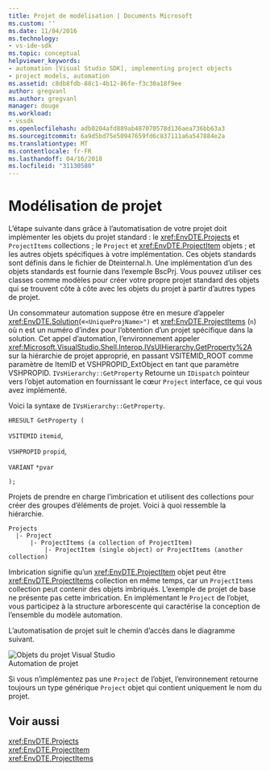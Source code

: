 ```yaml
---
title: Projet de modélisation | Documents Microsoft
ms.custom: ''
ms.date: 11/04/2016
ms.technology:
- vs-ide-sdk
ms.topic: conceptual
helpviewer_keywords:
- automation [Visual Studio SDK], implementing project objects
- project models, automation
ms.assetid: c8db8fdb-88c1-4b12-86fe-f3c30a18f9ee
author: gregvanl
ms.author: gregvanl
manager: douge
ms.workload:
- vssdk
ms.openlocfilehash: adb0204afd889ab487070578d136aea736bb63a3
ms.sourcegitcommit: 6a9d5bd75e50947659fd6c837111a6a547884e2a
ms.translationtype: MT
ms.contentlocale: fr-FR
ms.lasthandoff: 04/16/2018
ms.locfileid: "31130580"
---
```

# <a name="project-modeling"></a>Modélisation de projet
L’étape suivante dans grâce à l’automatisation de votre projet doit implémenter les objets du projet standard : le <xref:EnvDTE.Projects> et `ProjectItems` collections ; le `Project` et <xref:EnvDTE.ProjectItem> objets ; et les autres objets spécifiques à votre implémentation. Ces objets standards sont définis dans le fichier de Dteinternal.h. Une implémentation d’un des objets standards est fournie dans l’exemple BscPrj. Vous pouvez utiliser ces classes comme modèles pour créer votre propre projet standard des objets qui se trouvent côte à côte avec les objets du projet à partir d’autres types de projet.  
  
 Un consommateur automation suppose être en mesure d’appeler <xref:EnvDTE.Solution>(«`<UniqueProjName>")` et <xref:EnvDTE.ProjectItems> (`n`) où n est un numéro d’index pour l’obtention d’un projet spécifique dans la solution. Cet appel d’automation, l’environnement appeler <xref:Microsoft.VisualStudio.Shell.Interop.IVsUIHierarchy.GetProperty%2A> sur la hiérarchie de projet approprié, en passant VSITEMID_ROOT comme paramètre de ItemID et VSHPROPID_ExtObject en tant que paramètre VSHPROPID. `IVsHierarchy::GetProperty` Retourne un `IDispatch` pointeur vers l’objet automation en fournissant le cœur `Project` interface, ce qui vous avez implémenté.  
  
 Voici la syntaxe de `IVsHierarchy::GetProperty`.  
  
 `HRESULT GetProperty (`  
  
 `VSITEMID` `itemid`,  
  
 `VSHPROPID` `propid`,  
  
 `VARIANT` `*pvar`  
  
 `);`  
  
 Projets de prendre en charge l’imbrication et utilisent des collections pour créer des groupes d’éléments de projet. Voici à quoi ressemble la hiérarchie.  
  
```  
Projects  
  |- Project  
      |- ProjectItems (a collection of ProjectItem)  
          |- ProjectItem (single object) or ProjectItems (another collection)  
```  
  
 Imbrication signifie qu’un <xref:EnvDTE.ProjectItem> objet peut être <xref:EnvDTE.ProjectItems> collection en même temps, car un `ProjectItems` collection peut contenir des objets imbriqués. L’exemple de projet de base ne présente pas cette imbrication. En implémentant le `Project` de l’objet, vous participez à la structure arborescente qui caractérise la conception de l’ensemble du modèle automation.  
  
 L’automatisation de projet suit le chemin d’accès dans le diagramme suivant.  
  
 ![Objets du projet Visual Studio](../../extensibility/internals/media/projectobjects.gif "ProjectObjects")  
Automation de projet  
  
 Si vous n’implémentez pas une `Project` de l’objet, l’environnement retourne toujours un type générique `Project` objet qui contient uniquement le nom du projet.  
  
## <a name="see-also"></a>Voir aussi  
 <xref:EnvDTE.Projects>   
 <xref:EnvDTE.ProjectItem>   
 <xref:EnvDTE.ProjectItems>